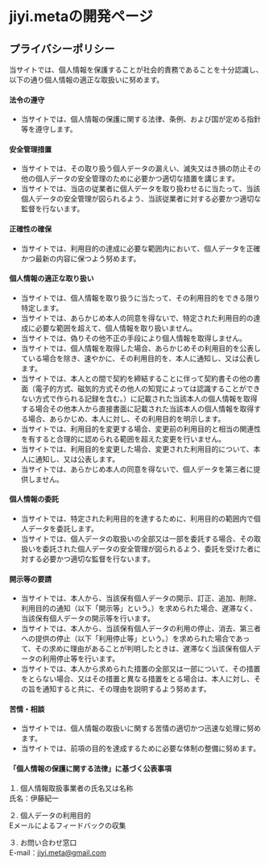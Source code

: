 # jiyi.metaの開発ページ
## プライバシーポリシー
当サイトでは、個人情報を保護することが社会的責務であることを十分認識し、以下の通り個人情報の適正な取扱いに努めます。  

#### 法令の遵守  
- 当サイトでは、個人情報の保護に関する法律、条例、および国が定める指針等を遵守します。  

#### 安全管理措置  
- 当サイトでは、その取り扱う個人データの漏えい、滅失又はき損の防止その他の個人データの安全管理のために必要かつ適切な措置を講じます。  
- 当サイトでは、当店の従業者に個人データを取り扱わせるに当たって、当該個人データの安全管理が図られるよう、当該従業者に対する必要かつ適切な監督を行ないます。  

#### 正確性の確保  
- 当サイトでは、利用目的の達成に必要な範囲内において、個人データを正確かつ最新の内容に保つよう努めます。  

#### 個人情報の適正な取り扱い  
- 当サイトでは、個人情報を取り扱うに当たって、その利用目的をできる限り特定します。  
- 当サイトでは、あらかじめ本人の同意を得ないで、特定された利用目的の達成に必要な範囲を超えて、個人情報を取り扱いません。  
- 当サイトでは、偽りその他不正の手段により個人情報を取得しません。  
- 当サイトでは、個人情報を取得した場合、あらかじめその利用目的を公表している場合を除き、速やかに、その利用目的を、本人に通知し、又は公表します。  
- 当サイトでは、本人との間で契約を締結することに伴って契約書その他の書面（電子的方式、磁気的方式その他人の知覚によっては認識することができない方式で作られる記録を含む。）に記載された当該本人の個人情報を取得する場合その他本人から直接書面に記載された当該本人の個人情報を取得する場合、あらかじめ、本人に対し、その利用目的を明示します。  
- 当サイトでは、利用目的を変更する場合、変更前の利用目的と相当の関連性を有すると合理的に認められる範囲を超えた変更を行いません。  
- 当サイトでは、利用目的を変更した場合、変更された利用目的について、本人に通知し、又は公表します。  
- 当サイトでは、あらかじめ本人の同意を得ないで、個人データを第三者に提供しません。  

#### 個人情報の委託  
- 当サイトでは、特定された利用目的を達するために、利用目的の範囲内で個人データを委託します。  
- 当サイトでは、個人データの取扱いの全部又は一部を委託する場合、その取扱いを委託された個人データの安全管理が図られるよう、委託を受けた者に対する必要かつ適切な監督を行ないます。  

#### 開示等の要請  
- 当サイトでは、本人から、当該保有個人データの開示、訂正、追加、削除、利用目的の通知（以下「開示等」という。）を求められた場合、遅滞なく、当該保有個人データの開示等を行います。  
- 当サイトでは、本人から、当該保有個人データの利用の停止、消去、第三者への提供の停止（以下「利用停止等」という。）を求められた場合であって、その求めに理由があることが判明したときは、遅滞なく当該保有個人データの利用停止等を行います。  
- 当サイトでは、本人から求められた措置の全部又は一部について、その措置をとらない場合、又はその措置と異なる措置をとる場合は、本人に対し、その旨を通知すると共に、その理由を説明するよう努めます。  

#### 苦情・相談  
- 当サイトでは、個人情報の取扱いに関する苦情の適切かつ迅速な処理に努めます。  
- 当サイトでは、前項の目的を達成するために必要な体制の整備に努めます。  

#### 「個人情報の保護に関する法律」に基づく公表事項  
１. 個人情報取扱事業者の氏名又は名称  
  氏名：伊藤紀一  

２. 個人データの利用目的  
  Eメールによるフィードバックの収集  

３. お問い合わせ窓口  
  E-mail：jiyi.meta@gmail.com
